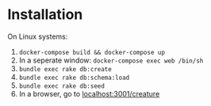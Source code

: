 # Installation

On Linux systems:

1. `docker-compose build && docker-compose up`
2. In a seperate window: `docker-compose exec web /bin/sh`
3. `bundle exec rake db:create`
4. `bundle exec rake db:schema:load`
5. `bundle exec rake db:seed`
6. In a browser, go to [localhost:3001/creature](http://localhost:3001/creature)
